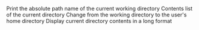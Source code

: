 Print the absolute path name of the current working directory
Contents list of the current directory
Change from the working directory to the user's home directory
Display current directory contents in a long format
